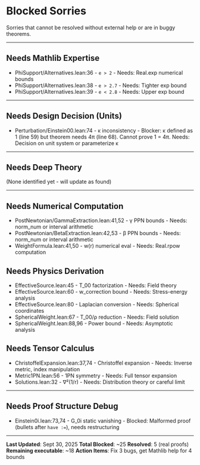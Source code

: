 # Blocked Sorries

Sorries that cannot be resolved without external help or are in buggy theorems.

---

## Needs Mathlib Expertise

- PhiSupport/Alternatives.lean:36 - `e > 2` - Needs: Real.exp numerical bounds
- PhiSupport/Alternatives.lean:38 - `e > 2.7` - Needs: Tighter exp bound
- PhiSupport/Alternatives.lean:39 - `e < 2.8` - Needs: Upper exp bound

---

## Needs Design Decision (Units)

- Perturbation/Einstein00.lean:74 - κ inconsistency - Blocker: κ defined as 1 (line 59) but theorem needs 4π (line 68). Cannot prove 1 = 4π. Needs: Decision on unit system or parameterize κ

---

## Needs Deep Theory

(None identified yet - will update as found)

---

## Needs Numerical Computation

- PostNewtonian/GammaExtraction.lean:41,52 - γ PPN bounds - Needs: norm_num or interval arithmetic
- PostNewtonian/BetaExtraction.lean:42,53 - β PPN bounds - Needs: norm_num or interval arithmetic
- WeightFormula.lean:41,50 - w(r) numerical eval - Needs: Real.rpow computation

## Needs Physics Derivation

- EffectiveSource.lean:45 - T_00 factorization - Needs: Field theory
- EffectiveSource.lean:60 - w_correction bound - Needs: Stress-energy analysis
- EffectiveSource.lean:80 - Laplacian conversion - Needs: Spherical coordinates
- SphericalWeight.lean:67 - T_00/ρ reduction - Needs: Field solution
- SphericalWeight.lean:88,96 - Power bound - Needs: Asymptotic analysis

## Needs Tensor Calculus

- ChristoffelExpansion.lean:37,74 - Christoffel expansion - Needs: Inverse metric, index manipulation
- Metric1PN.lean:56 - 1PN symmetry - Needs: Full tensor expansion
- Solutions.lean:32 - ∇²(1/r) - Needs: Distribution theory or careful limit

---

## Needs Proof Structure Debug

- Einstein0i.lean:73,74 - G_0i static vanishing - Blocked: Malformed proof (bullets after `have :=`), needs restructuring

---

**Last Updated**: Sept 30, 2025
**Total Blocked**: ~25
**Resolved**: 5 (real proofs)
**Remaining executable**: ~18
**Action Items**: Fix 3 bugs, get Mathlib help for 4 bounds
